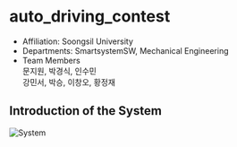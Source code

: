 # auto_driving_contest
- Affiliation: Soongsil University<br> 
- Departments: SmartsystemSW, Mechanical Engineering<br>
- Team Members<br>
문지원, 박경식, 인수민<br>
강민서, 박승, 이창오, 황정재

## Introduction of the System
![System](https://user-images.githubusercontent.com/38900338/81716292-2f7d8200-94b4-11ea-901a-708e3af096a9.PNG)
